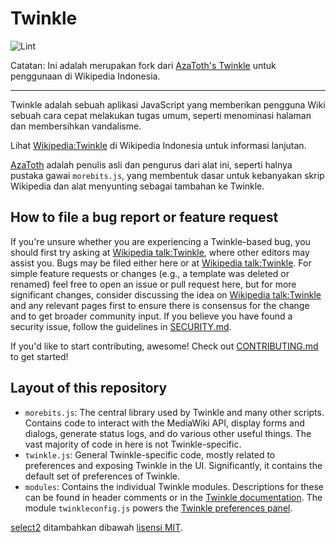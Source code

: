 # Twinkle

![Lint](https://github.com/kenrick95/twinkle/workflows/Lint/badge.svg)

Catatan: Ini adalah merupakan fork dari [AzaToth's Twinkle](https://github.com/azatoth/twinkle/) untuk penggunaan di Wikipedia Indonesia.

-----

Twinkle adalah sebuah aplikasi JavaScript yang memberikan pengguna Wiki sebuah cara cepat melakukan tugas umum, seperti menominasi halaman dan membersihkan vandalisme.

Lihat [Wikipedia:Twinkle][] di Wikipedia Indonesia untuk informasi lanjutan.

[AzaToth][] adalah penulis asli dan pengurus dari alat ini, seperti halnya pustaka gawai `morebits.js`, yang membentuk dasar untuk kebanyakan skrip Wikipedia dan alat menyunting sebagai tambahan ke Twinkle.

## How to file a bug report or feature request

If you're unsure whether you are experiencing a Twinkle-based bug, you should first try asking at [Wikipedia talk:Twinkle][], where other editors may assist you.  Bugs may be filed either here or at [Wikipedia talk:Twinkle][].  For simple feature requests or changes (e.g., a template was deleted or renamed) feel free to open an issue or pull request here, but for more significant changes, consider discussing the idea on [Wikipedia talk:Twinkle][] and any relevant pages first to ensure there is consensus for the change and to get broader community input.  If you believe you have found a security issue, follow the guidelines in [SECURITY.md](./SECURITY.md).

If you'd like to start contributing, awesome!  Check out [CONTRIBUTING.md](CONTRIBUTING.md) to get started!


## Layout of this repository

* `morebits.js`: The central library used by Twinkle and many other scripts. Contains code to interact with the MediaWiki API, display forms and dialogs, generate status logs, and do various other useful things. The vast majority of code in here is not Twinkle-specific.
* `twinkle.js`: General Twinkle-specific code, mostly related to preferences and exposing Twinkle in the UI. Significantly, it contains the default set of preferences of Twinkle.
* `modules`: Contains the individual Twinkle modules. Descriptions for these can be found in header comments or in the [Twinkle documentation][]. The module `twinkleconfig.js` powers the [Twinkle preferences panel][WP:TWPREFS].


[select2][] ditambahkan dibawah [lisensi MIT](https://github.com/select2/select2/blob/develop/LICENSE.md).

[Wikipedia:Twinkle]: https://id.wikipedia.org/wiki/Wikipedia:Twinkle
[AzaToth]: https://en.wikipedia.org/wiki/User:AzaToth
[Wikipedia talk:Twinkle]: https://id.wikipedia.org/wiki/Wikipedia_talk:Twinkle
[Twinkle documentation]: https://id.wikipedia.org/wiki/Wikipedia:Twinkle/doc
[WP:TWPREFS]: https://id.wikipedia.org/wiki/Wikipedia:Twinkle/Preferences
[select2]: https://github.com/select2/select2
